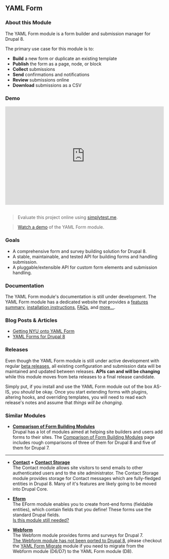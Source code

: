 YAML Form
---------


### About this Module

The YAML Form module is a form builder and submission manager for Drupal 8.

The primary use case for this module is to:

- **Build** a new form or duplicate an existing template
- **Publish** the form as a page, node, or block
- **Collect** submissions
- **Send** confirmations and notifications
- **Review** submissions online
- **Download** submissions as a CSV


### Demo

<div style="position: relative; padding-bottom: 56.25%; padding-top: 30px; height: 0; overflow: hidden;">
  <iframe width="560" height="315" src="https://www.youtube.com/embed/9jSOOEpzAy8" frameborder="0" allowfullscreen style="position: absolute; top: 0; left: 0; width: 100%; height: 100%;"></iframe>
</div> 
<br/>

> Evaluate this project online using [simplytest.me](https://simplytest.me/project/yamlform).

> [Watch a demo](http://youtu.be/9jSOOEpzAy8) of the YAML Form module.


### Goals

- A comprehensive form and survey building solution for Drupal 8. 
- A stable, maintainable, and tested API for building forms and handling submission.
- A pluggable/extensible API for custom form elements and submission handling. 
 

### Documentation

The YAML Form module's documentation is still under development. The YAML Form 
module has a dedicated website that provides 
a [features summary](http://yamlform.io/features/), 
[installation instructions](http://yamlform.io/support/installation/),
[FAQs](http://yamlform.io/support/faq/),
and [more...](http://yamlform.io/yamlform/).

### Blog Posts & Articles

- [Getting NYU onto YAML Form](https://www.fourkitchens.com/blog/article/getting-nyu-yaml-form)
- [YAML Forms for Drupal 8](https://www.gaiaresources.com.au/yaml-forms-drupal-8/)


### Releases

Even though the YAML Form module is still under active development with
regular [beta releases](https://www.drupal.org/documentation/version-info/alpha-beta-rc),
all existing configuration and submission data will be maintained and updated 
between releases.  **APIs can and will be changing** while this module moves 
from beta releases to a final release candidate. 

Simply put, if you install and use the YAML Form module out of the box AS-IS, 
you _should_ be okay.  Once you start extending forms with plugins, altering 
hooks, and overriding templates, you will need to read each release's 
notes and assume that _things will be changing_.


### Similar Modules

- **[Comparison of Form Building Modules](https://www.drupal.org/node/2083353)**  
  Drupal has a lot of modules aimed at helping site builders and users add forms 
  to their sites. The [Comparison of Form Building Modules](https://www.drupal.org/node/2083353) 
  page includes rough comparisons of three of them for Drupal 8 and five of them
  for Drupal 7. 

---

- **[Contact](https://www.drupal.org/documentation/modules/contact) + 
  [Contact Storage](https://www.drupal.org/project/contact_storage)**    
  The Contact module allows site visitors to send emails to other authenticated 
  users and to the site administrator. The Contact Storage module provides 
  storage for Contact messages which are fully-fledged entities in Drupal 8.
  Many of it's features are likely going to be moved into Drupal Core.

- **[Eform](https://www.drupal.org/project/eform)**  
  The EForm module enables you to create front-end forms (fieldable entities), 
  which contain fields that you define! These forms use the standard Drupal 
  fields.  
  [Is this module still needed?](https://www.drupal.org/node/2809179)

- **[Webform](https://www.drupal.org/project/webform)**  
  The Webform module provides forms and surveys for Drupal 7.  
  [The Webform module has not been ported to Drupal 8](https://www.drupal.org/node/2574683), 
  please checkout the [YAML Form Migrate](https://www.drupal.org/sandbox/dippers/2819169)
  module if you need to migrate from the Webform module (D6/D7) to the 
  YAML Form module (D8). 
